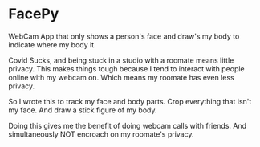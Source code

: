 # FacePy
WebCam App that only shows a person's face and draw's my body to indicate where my body it.

Covid Sucks, and being stuck in a studio with a roomate means little privacy.
This makes things tough because I tend to interact with people online with my webcam on. Which means my roomate has even less privacy.

So I wrote this to track my face and body parts. Crop everything that isn't my face. And draw a stick figure of my body.

Doing this gives me the benefit of doing webcam calls with friends. And simultaneously NOT encroach on my roomate's privacy. 
